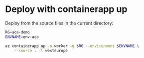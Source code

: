 # Deploy with containerapp up

Deploy from the source files in the current directory:

```bash
RG=aca-demo
ENVNAME=env-aca

az containerapp up -n worker -g $RG --environment $ENVNAME \
    --source . -l westeurope
```
